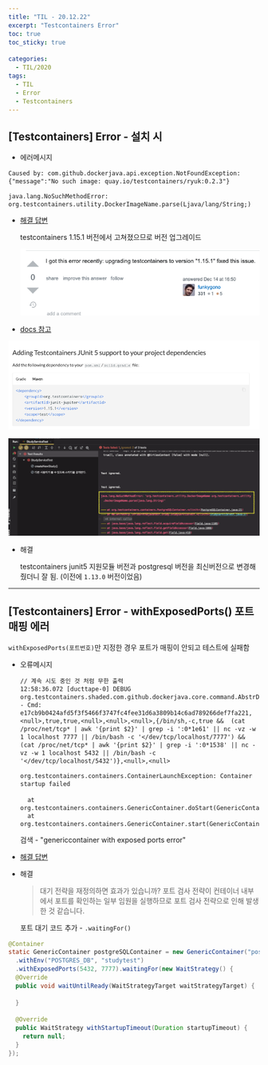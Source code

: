 ```yaml
---
title: "TIL - 20.12.22"
excerpt: "Testcontainers Error"
toc: true
toc_sticky: true

categories:
  - TIL/2020
tags:
  - TIL
  - Error
  - Testcontainers
---
```


## [Testcontainers] Error - 설치 시

* 에러메시지

```
Caused by: com.github.dockerjava.api.exception.NotFoundException: {"message":"No such image: quay.io/testcontainers/ryuk:0.2.3"}
```

```
java.lang.NoSuchMethodError: org.testcontainers.utility.DockerImageName.parse(Ljava/lang/String;)
```

* [해결 답변](https://stackoverflow.com/questions/61887363/testcontainers-cant-pull-ryuk-image-quay-io-is-not-reachable)

  testcontainers 1.15.1 버전에서 고쳐졌으므로 버전 업그레이드

  ![image-20201223012346339](../../../assets/images/TIL/image-20201223012346339.png)

* [docs 참고](https://www.testcontainers.org/test_framework_integration/junit_5)

![image-20201223011842065](../../../assets/images/TIL/image-20201223011842065.png)

![image-20201223011759264](../../../assets/images/TIL/image-20201223011759264.png)

* 해결

  testcontainers junit5 지원모듈 버전과 postgresql 버전을 최신버전으로 변경해줬더니 잘 됨. (이전에 `1.13.0` 버전이었음)

---


## [Testcontainers] Error - withExposedPorts() 포트매핑 에러

`withExposedPorts(포트번호)`만 지정한 경우 포트가 매핑이 안되고 테스트에 실패함

* 오류메시지

  ```
  // 계속 시도 중인 것 처럼 무한 출력
  12:58:36.072 [ducttape-0] DEBUG org.testcontainers.shaded.com.github.dockerjava.core.command.AbstrDockerCmd - Cmd: e17cb9b0424afd5f3f5466f3747fc4fee31d6a3809b14c6ad789266def7fa221,<null>,true,true,<null>,<null>,<null>,{/bin/sh,-c,true &&  (cat /proc/net/tcp* | awk '{print $2}' | grep -i ':0*1e61' || nc -vz -w 1 localhost 7777 || /bin/bash -c '</dev/tcp/localhost/7777') &&  (cat /proc/net/tcp* | awk '{print $2}' | grep -i ':0*1538' || nc -vz -w 1 localhost 5432 || /bin/bash -c '</dev/tcp/localhost/5432')},<null>,<null>
  ```

  ```
  org.testcontainers.containers.ContainerLaunchException: Container startup failed
  
  	at org.testcontainers.containers.GenericContainer.doStart(GenericContainer.java:330)
  	at org.testcontainers.containers.GenericContainer.start(GenericContainer.java:311)
  ```

  검색 - "genericcontainer with exposed ports error"

* [해결 답변](https://github.com/testcontainers/testcontainers-java/issues/1978)

* 해결

  > 대기 전략을 재정의하면 효과가 있습니까? 포트 검사 전략이 컨테이너 내부에서 포트를 확인하는 일부 임원을 실행하므로 포트 검사 전략으로 인해 발생한 것 같습니다.

  포트 대기 코드 추가 - `.waitingFor()`

```java
@Container
static GenericContainer postgreSQLContainer = new GenericContainer("postgres")
  .withEnv("POSTGRES_DB", "studytest")
  .withExposedPorts(5432, 7777).waitingFor(new WaitStrategy() {
  @Override
  public void waitUntilReady(WaitStrategyTarget waitStrategyTarget) {

  }

  @Override
  public WaitStrategy withStartupTimeout(Duration startupTimeout) {
    return null;
  }
});
```


